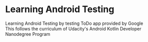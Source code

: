 Learning Android Testing
===================

Learning Android Testing by testing ToDo app provided by Google<br>
This follows the curriculum of Udacity's Android Kotlin Developer Nanodegree Program